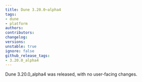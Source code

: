 ```yaml
---
title: Dune 3.20.0~alpha4
tags:
- dune
- platform
authors:
contributors:
changelog:
versions:
unstable: true
ignore: false
github_release_tags:
- 3.20.0_alpha4
---
```


Dune 3.20.0_alpha4 was released, with no user-facing changes.